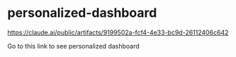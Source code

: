 # personalized-dashboard

https://claude.ai/public/artifacts/9199502a-fcf4-4e33-bc9d-26112406c642

Go to this link to see personalized dashboard
